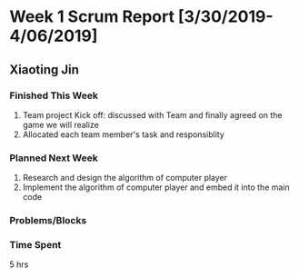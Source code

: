 # Week 1 Scrum Report [3/30/2019-4/06/2019]

## Xiaoting Jin

### Finished This Week
1. Team project Kick off: discussed with Team and finally agreed on the game we will realize
2. Allocated each team member's task and responsiblity
### Planned Next Week
1. Research and design the algorithm of computer player
2. Implement the algorithm of computer player and embed it into the main code
### Problems/Blocks


### Time Spent
5 hrs

